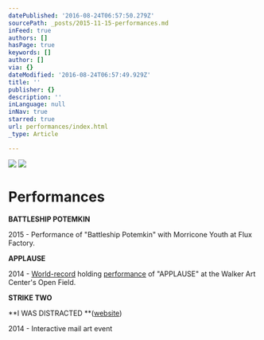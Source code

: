 ```yaml
---
datePublished: '2016-08-24T06:57:50.279Z'
sourcePath: _posts/2015-11-15-performances.md
inFeed: true
authors: []
hasPage: true
keywords: []
author: []
via: {}
dateModified: '2016-08-24T06:57:49.929Z'
title: ''
publisher: {}
description: ''
inLanguage: null
inNav: true
starred: true
url: performances/index.html
_type: Article

---
```

![](https://imgflo.herokuapp.com/graph/vahj1ThiexotieMo/1e5ac284355a4c6d0d41c586bea3b446/croprotate.jpg?cropheight=1224&cropwidth=1632&degrees=0&input=https%3A%2F%2Fthe-grid-user-content.s3-us-west-2.amazonaws.com%2Fc3d34a12-9f52-48bd-8826-d66d20151c49.JPG&x=0&y=0)
![](https://s3-us-west-2.amazonaws.com/the-grid-img/p/650c33b50b1696729ec4a15e7af240bcd461e662.jpg)

# Performances

**BATTLESHIP POTEMKIN**

2015 - Performance of "Battleship Potemkin" with Morricone Youth at Flux Factory.

**APPLAUSE**

2014 - [World-record][0] holding [performance][1] of "APPLAUSE" at the Walker Art Center's Open Field.

**STRIKE TWO**

**I WAS DISTRACTED **([website][2])

2014 - Interactive mail art event

    



[0]: http://bit.ly/1ulfUaF
[1]: http://bit.ly/1upQ8lE
[2]: http://bit.ly/2bfxMON